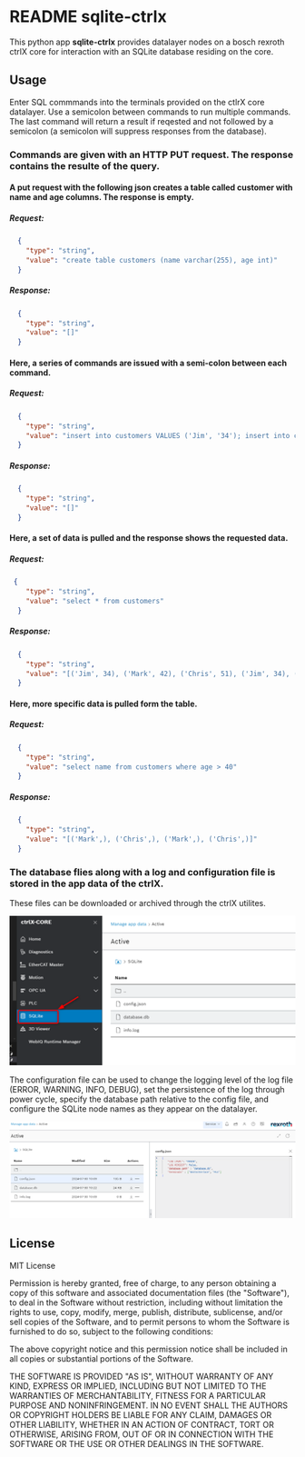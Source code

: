 # README sqlite-ctrlx

This python app __sqlite-ctrlx__ provides datalayer nodes on a bosch rexroth ctrlX core for interaction with an SQLite database residing on the core.

## Usage

Enter SQL commmands into the terminals provided on the ctlrX core datalayer. Use a semicolon between commands to run multiple commands. The last command will return a result if reqested and not followed by a semicolon (a semicolon will suppress responses from the database).


### Commands are given with an HTTP PUT request. The response contains the resulte of the query.

#### A put request with the following json creates a table called customer with name and age columns. The response is empty.

##### Request:
```json
  {
    "type": "string",
    "value": "create table customers (name varchar(255), age int)"
  }
```

##### Response:
```json
  {
    "type": "string",
    "value": "[]"
  }
```

#### Here, a series of commands are issued with a semi-colon between each command.
##### Request: 
```json
  {
    "type": "string",
    "value": "insert into customers VALUES ('Jim', '34'); insert into customers VALUES ('Mark', '42'); insert into customers VALUES ('Chris', '51');"
  }
 ``` 

##### Response:
```json
  {
    "type": "string",
    "value": "[]"
  }
```

#### Here, a set of data is pulled and the response shows the requested data.
##### Request: 
```json
 {
    "type": "string",
    "value": "select * from customers"
  }
```
##### Response:
```json
  {
    "type": "string",
    "value": "[('Jim', 34), ('Mark', 42), ('Chris', 51), ('Jim', 34), ('Mark', 42), ('Chris', 51)]"
  }
```

#### Here, more specific data is pulled form the table. 

##### Request: 
```json
  {
    "type": "string",
    "value": "select name from customers where age > 40"
  }
```
##### Response:
```json
  {
    "type": "string",
    "value": "[('Mark',), ('Chris',), ('Mark',), ('Chris',)]"
  }
```

### The database flies along with a log and configuration file is stored in the app data of the ctrlX. 
  These files can be downloaded or archived through the ctrlX utilites. 

![alt text](image.png)


  The configuration file can be used to change the logging level of the log file (ERROR, WARNING, INFO, DEBUG), set the persistence of the log through power cycle, specify the database path relative to the config file, and configure the SQLite node names as they appear on the datalayer.

![alt text](image-1.png)

## License

MIT License

Permission is hereby granted, free of charge, to any person obtaining a copy
of this software and associated documentation files (the "Software"), to deal
in the Software without restriction, including without limitation the rights
to use, copy, modify, merge, publish, distribute, sublicense, and/or sell
copies of the Software, and to permit persons to whom the Software is
furnished to do so, subject to the following conditions:

The above copyright notice and this permission notice shall be included in all
copies or substantial portions of the Software.

THE SOFTWARE IS PROVIDED "AS IS", WITHOUT WARRANTY OF ANY KIND, EXPRESS OR
IMPLIED, INCLUDING BUT NOT LIMITED TO THE WARRANTIES OF MERCHANTABILITY,
FITNESS FOR A PARTICULAR PURPOSE AND NONINFRINGEMENT. IN NO EVENT SHALL THE
AUTHORS OR COPYRIGHT HOLDERS BE LIABLE FOR ANY CLAIM, DAMAGES OR OTHER
LIABILITY, WHETHER IN AN ACTION OF CONTRACT, TORT OR OTHERWISE, ARISING FROM,
OUT OF OR IN CONNECTION WITH THE SOFTWARE OR THE USE OR OTHER DEALINGS IN THE
SOFTWARE.
